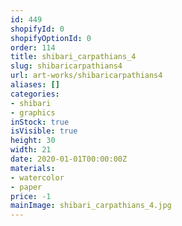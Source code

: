 ```yaml
---
id: 449
shopifyId: 0
shopifyOptionId: 0
order: 114
title: shibari_carpathians_4
slug: shibaricarpathians4
url: art-works/shibaricarpathians4
aliases: []
categories:
- shibari
- graphics
inStock: true
isVisible: true
height: 30
width: 21
date: 2020-01-01T00:00:00Z
materials:
- watercolor
- paper
price: -1
mainImage: shibari_carpathians_4.jpg
---
```


